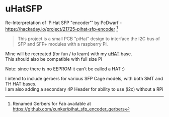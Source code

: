 # uHatSFP
Re-Interpretation of 'PiHat SFP "encoder"' by PcDwarf - https://hackaday.io/project/21725-pihat-sfp-encoder [^1]  


>This project is a small PCB "piHat" design to interface the I2C bus of SFP and SFP+ modules with a raspberry Pi.

Mine will be recreated (for fun / to learn) with my [uHAT](https://github.com/goofyhsk/uHat) base.  
This should also be compatible with full size Pi  

Note: since there is no EEPROM it can't be called a HAT :)

I intend to include gerbers for various SFP Cage models, with both SMT and TH HAT bases.  
I am also adding a secondary 4P Header for ability to use (i2c) without a RPi

[^1]: Renamed Gerbers for Fab available at https://github.com/xunker/pihat_sfp_encoder_gerbers
